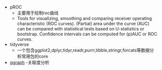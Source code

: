 * pROC
  - 主要用于绘制roc曲线
  - Tools for visualizing, smoothing and comparing receiver operating characteristic (ROC curves). (Partial) area under the curve (AUC) can be compared with statistical tests based on U-statistics or bootstrap. Confidence intervals can be computed for (p)AUC or ROC curves.
* tidyverse
  - 一个包含ggplot2,dplyr,tidyr,readr,purrr,tibble,stringr,forcats等数据分析常用包的core
* [qgraph](https://cran.r-project.org/web/packages/qgraph/index.html)
  -关联度分析
